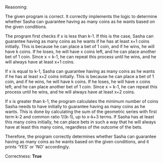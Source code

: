 Reasoning:

The given program is correct. It correctly implements the logic to determine whether Sasha can guarantee having as many coins as he wants based on the given conditions.

The program first checks if x is less than k-1. If this is the case, Sasha can guarantee having as many coins as he wants if he has at least x+1 coins initially. This is because he can place a bet of 1 coin, and if he wins, he will have k coins. If he loses, he will have x coins left, and he can place another bet of 1 coin. Since x < k-1, he can repeat this process until he wins, and he will always have at least x+1 coins.

If x is equal to k-1, Sasha can guarantee having as many coins as he wants if he has at least x+2 coins initially. This is because he can place a bet of 1 coin, and if he wins, he will have k coins. If he loses, he will have x coins left, and he can place another bet of 1 coin. Since x = k-1, he can repeat this process until he wins, and he will always have at least x+2 coins.

If x is greater than k-1, the program calculates the minimum number of coins Sasha needs to have initially to guarantee having as many coins as he wants. This is done by calculating the sum of the geometric series with first term k-2 and common ratio 1/(k-1), up to x-k+3 terms. If Sasha has at least this many coins initially, he can place bets in such a way that he will always have at least this many coins, regardless of the outcome of the bets.

Therefore, the program correctly determines whether Sasha can guarantee having as many coins as he wants based on the given conditions, and it prints 'YES' or 'NO' accordingly.

Correctness: **True**